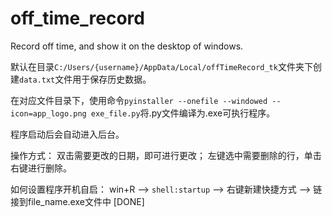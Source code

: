 # off_time_record
Record off time, and show it on the desktop of windows. 

默认在目录`C:/Users/{username}/AppData/Local/offTimeRecord_tk`文件夹下创建`data.txt`文件用于保存历史数据。

在对应文件目录下，使用命令`pyinstaller --onefile --windowed --icon=app_logo.png exe_file.py`将.py文件编译为.exe可执行程序。

程序启动后会自动进入后台。

操作方式：
双击需要更改的日期，即可进行更改；
左键选中需要删除的行，单击右键进行删除。

如何设置程序开机自启：
win+R  -->  `shell:startup`  -->  右键新建快捷方式  -->  链接到file_name.exe文件中 [DONE]

